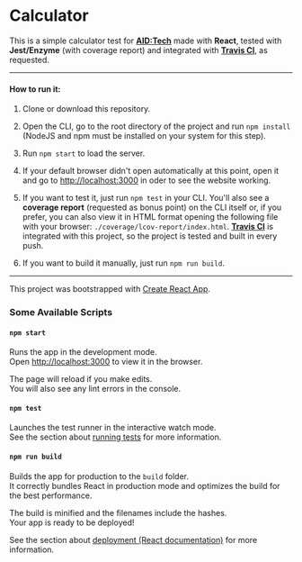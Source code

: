 # Calculator

This is a simple calculator test for [**AID:Tech**](https://aid.technology/) made with **React**, tested with **Jest/Enzyme** (with coverage report) and integrated with [**Travis CI**](https://travis-ci.org/coolansplanet/calculator), as requested.

---



#### How to run it:

1. Clone or download this repository.

2. Open the CLI, go to the root directory of the project and run `npm install` (NodeJS and npm must be installed on your system for this step).

3. Run `npm start` to load the server.

4. If your default browser didn't open automatically at this point, open it and go to <http://localhost:3000> in oder to see the website working.

4. If you want to test it, just run `npm test` in your CLI. You'll also see a **coverage report** (requested as bonus point) on the CLI itself or, if you prefer, you can also view it in HTML format opening the following file with your browser: `./coverage/lcov-report/index.html`. [**Travis CI**](https://travis-ci.org/coolansplanet/calculator) is integrated with this project, so the project is tested and built in every push.

5. If you want to build it manually, just run `npm run build`.

---

This project was bootstrapped with [Create React App](https://github.com/facebook/create-react-app).

### Some Available Scripts

#### `npm start`

Runs the app in the development mode.<br>
Open [http://localhost:3000](http://localhost:3000) to view it in the browser.

The page will reload if you make edits.<br>
You will also see any lint errors in the console.

#### `npm test`

Launches the test runner in the interactive watch mode.<br>
See the section about [running tests](https://facebook.github.io/create-react-app/docs/running-tests) for more information.

#### `npm run build`

Builds the app for production to the `build` folder.<br>
It correctly bundles React in production mode and optimizes the build for the best performance.

The build is minified and the filenames include the hashes.<br>
Your app is ready to be deployed!

See the section about [deployment (React documentation)](https://facebook.github.io/create-react-app/docs/deployment) for more information.
